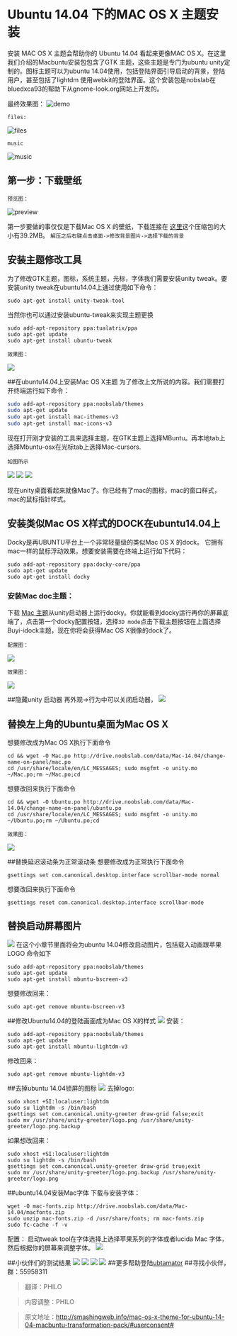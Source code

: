 
Ubuntu 14.04 下的MAC OS X	 主题安装	
====================

安装 MAC OS X 主题会帮助你的 Ubuntu 14.04 看起来更像MAC OS X。在这里我们介绍的Macbuntu安装包包含了GTK 主题，这些主题是专门为ubuntu unity定制的。图标主题可以为ubuntu 14.04使用，包括登陆界面引导启动的背景，登陆用户，甚至包括了lightdm 使用webkit的登陆界面。这个安装包是nobslab在bluedxca93的帮助下从gnome-look.org网站上开发的。

最终效果图：
![demo](http://smashingweb.info/wp-content/uploads/2014/04/ubuntu-1404-mac-os-x-theme.jpg)

`files:`

![files](http://smashingweb.info/wp-content/uploads/2014/04/ubuntu-1404-mac-os-x-theme-desktop.jpg)


`music`

![music](http://smashingweb.info/wp-content/uploads/2014/04/ubuntu-1404-mac-os-x-theme-music.jpg)

## 第一步：下载壁纸

`预览图：`

![preview](http://smashingweb.info/wp-content/uploads/2014/04/mac-os-x-wallpapers-for-ubuntu-1404.jpg)

第一步要做的事仅仅是下载Mac OS X 的壁纸，下载连接在 [这里](http://drive.noobslab.com/data/Mac-13.10/MBuntu-Wallpapers.zip)这个压缩包的大小有39.2MB。
`解压之后右键点击桌面->修改背景图片->选择下载的背景`
## 安装主题修改工具
为了修改GTK主题，图标，系统主题，光标，字体我们需要安装unity tweak。要安装unity tweak在ubuntu14.04上通过使用如下命令：

```shell
sudo apt-get install unity-tweak-tool
```
当然你也可以通过安装ubuntu-tweak来实现主题更换
```shell
sudo add-apt-repository ppa:tualatrix/ppa
sudo apt-get update
sudo apt-get install ubuntu-tweak
```

`效果图：`

![](http://smashingweb.info/wp-content/uploads/2014/04/Unity_tweak_tool_1.jpeg)

##在ubuntu14.04上安装Mac OS X主题
为了修改上文所说的内容。我们需要打开终端运行如下命令：
```bash
sudo add-apt-repository ppa:noobslab/themes
sudo apt-get update
sudo apt-get install mac-ithemes-v3
sudo apt-get install mac-icons-v3
```
现在打开刚才安装的工具来选择主题，在GTK主题上选择MBuntu。再本地tab上选择Mbuntu-osx在光标tab上选择Mac-cursors.

`如图所示`

![](http://smashingweb.info/wp-content/uploads/2014/04/select-mac-theme-ubuntu-1404.jpg)
![](http://smashingweb.info/wp-content/uploads/2014/04/select-mac-icons-ubuntu-1404.jpg)
![](http://smashingweb.info/wp-content/uploads/2014/04/select-mac-cursors-ubuntu-1404.jpg)

现在unity桌面看起来就像Mac了。你已经有了mac的图标，mac的窗口样式，mac的鼠标指针样式。

## 安装类似Mac OS X样式的DOCK在ubuntu14.04上

Docky是再UBUNTU平台上一个非常轻量级的类似Mac OS X 的dock。 它拥有mac一样的鼠标浮动效果。想要安装需要在终端上运行如下代码：
```shell
sudo add-apt-repository ppa:docky-core/ppa
sudo apt-get update
sudo apt-get install docky
```
### 安装Mac doc主题：
下载 [Mac 主题](http://drive.noobslab.com/data/Mac-14.04/Mac-OS-Lion%28Docky%29.tar)从unity启动器上运行docky。你就能看到docky运行再你的屏幕底端了，点击第一个docky配置按钮，选择`3D mode`点击下载主题按钮在上面选择Buyi-idock主题，现在你将会获得Mac OS X很像的dock了。

`配置图：`

![](http://smashingweb.info/wp-content/uploads/2014/04/ubuntu-1404-mac-osx-dock.jpg)

`效果图：`

![](http://smashingweb.info/wp-content/uploads/2014/04/docky-theme-ubuntu-1404.jpg)

##隐藏unity 启动器
再外观->行为中可以关闭启动器，
![](http://smashingweb.info/wp-content/uploads/2014/04/mac-hide-launcher.jpg)

## 替换左上角的Ubuntu桌面为Mac OS X
想要修改成为Mac OS X执行下面命令
```shell
cd && wget -O Mac.po http://drive.noobslab.com/data/Mac-14.04/change-name-on-panel/mac.po
cd /usr/share/locale/en/LC_MESSAGES; sudo msgfmt -o unity.mo ~/Mac.po;rm ~/Mac.po;cd
```

想要改回来执行下面命令

```shell
cd && wget -O Ubuntu.po http://drive.noobslab.com/data/Mac-14.04/change-name-on-panel/ubuntu.po
cd /usr/share/locale/en/LC_MESSAGES; sudo msgfmt -o unity.mo ~/Ubuntu.po;rm ~/Ubuntu.po;cd
```

`效果图：`

![](http://smashingweb.info/wp-content/uploads/2014/04/ubuntu-1404-mac-logo.jpg)

##替换延迟滚动条为正常滚动条
想要修改成为正常执行下面命令
```shell
gsettings set com.canonical.desktop.interface scrollbar-mode normal
```

想要改回来执行下面命令

```shell
gsettings reset com.canonical.desktop.interface scrollbar-mode
```

## 替换启动屏幕图片
![](http://smashingweb.info/wp-content/uploads/2014/04/mac-boot-splash-1-4-11.png)
在这个小章节里面将会为ubuntu 14.04修改启动图片，包括载入动画跟苹果LOGO
命令如下
```shell
sudo add-apt-repository ppa:noobslab/themes
sudo apt-get update
sudo apt-get install mbuntu-bscreen-v3
```
想要修改回来：
```shell
sudo apt-get remove mbuntu-bscreen-v3
```

##修改Ubuntu14.04的登陆画面成为Mac OS X的样式
![](http://smashingweb.info/wp-content/uploads/2014/04/ubuntu-1404-mac-osx-login.jpg)
安装：
```shell
sudo add-apt-repository ppa:noobslab/themes
sudo apt-get update
sudo apt-get install mbuntu-lightdm-v3
```
修改回来：
```shell
sudo apt-get remove mbuntu-lightdm-v3
```

##去掉ubuntu 14.04锁屏的图标
![](http://smashingweb.info/wp-content/uploads/2014/04/ubuntu-1404-mac-lock-screen.jpg)
去掉logo:
```shell
sudo xhost +SI:localuser:lightdm
sudo su lightdm -s /bin/bash
gsettings set com.canonical.unity-greeter draw-grid false;exit
sudo mv /usr/share/unity-greeter/logo.png /usr/share/unity-greeter/logo.png.backup
```
如果想改回来：
```shell
sudo xhost +SI:localuser:lightdm
sudo su lightdm -s /bin/bash
gsettings set com.canonical.unity-greeter draw-grid true;exit
sudo mv /usr/share/unity-greeter/logo.png.backup /usr/share/unity-greeter/logo.png
```

##ubuntu14.04安装Mac字体
下载与安装字体：
```shell
wget -O mac-fonts.zip http://drive.noobslab.com/data/Mac-14.04/macfonts.zip
sudo unzip mac-fonts.zip -d /usr/share/fonts; rm mac-fonts.zip
sudo fc-cache -f -v
```
配置：
启动tweak tool在字体选择上选择苹果系列的字体或者lucida Mac 字体，然后根据你的屏幕来调整字体。
![](http://smashingweb.info/wp-content/uploads/2014/04/ubuntu-1404-mac-osx-fonts.jpg)

##小伙伴们的测试结果
![](../picture/MacTheme/1.jpg)
![](../picture/MacTheme/2.jpg)
![](../picture/MacTheme/3.jpg)
![](../picture/MacTheme/4.jpg)
##更多帮助登陆[ubtamator](http://ubtamator.github.io/)
##寻找小伙伴，群：55958311

> 翻译：PHILO 

> 内容调整：PHILO

> 原文地址：http://smashingweb.info/mac-os-x-theme-for-ubuntu-14-04-macbuntu-transformation-pack/#userconsent#
